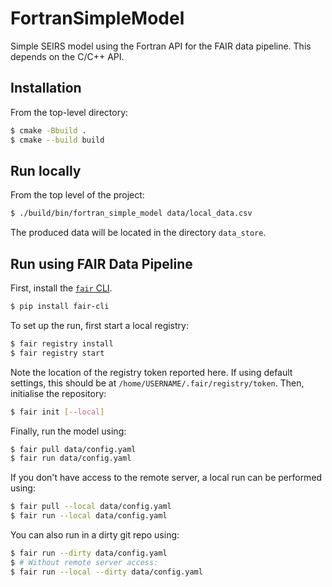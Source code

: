# FortranSimpleModel

Simple SEIRS model using the Fortran API for the FAIR data pipeline. This depends on
the C/C++ API.

## Installation

From the top-level directory:

```bash
$ cmake -Bbuild .
$ cmake --build build
```

## Run locally

From the top level of the project:

```bash
$ ./build/bin/fortran_simple_model data/local_data.csv
```

The produced data will be located in the directory `data_store`.

## Run using FAIR Data Pipeline


First, install the [`fair` CLI](https://github.com/FAIRDataPipeline/FAIR-CLI).

```bash
$ pip install fair-cli
```

To set up the run, first start a local registry:

```bash
$ fair registry install
$ fair registry start
```

Note the location of the registry token reported here. If using default settings, this
should be at `/home/USERNAME/.fair/registry/token`. Then, initialise the repository:

```bash
$ fair init [--local]
```

Finally, run the model using:

```bash
$ fair pull data/config.yaml
$ fair run data/config.yaml
```

If you don't have access to the remote server, a local run can be performed using:

```bash
$ fair pull --local data/config.yaml
$ fair run --local data/config.yaml
```

You can also run in a dirty git repo using:

```bash
$ fair run --dirty data/config.yaml
$ # Without remote server access:
$ fair run --local --dirty data/config.yaml
```
